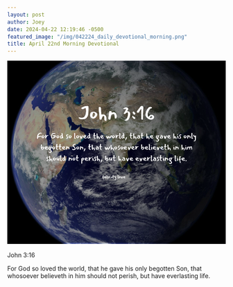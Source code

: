 ```yaml
---
layout: post
author: Joey
date: 2024-04-22 12:19:46 -0500
featured_image: "/img/042224_daily_devotional_morning.png"
title: April 22nd Morning Devotional
---
```


[![April 22nd 2024 - Morning Devotional](/img/042224_daily_devotional_morning.png)](/img/042224_daily_devotional_morning.png)

John 3:16

For God so loved the world, that he gave his only begotten Son, that whosoever believeth in him should not perish, but have everlasting life.
